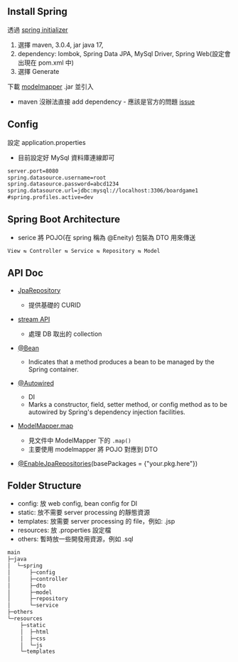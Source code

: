 

## Install Spring

透過 [spring initializer](安裝)
1. 選擇 maven, 3.0.4, jar java 17, 
2. dependency: lombok, Spring Data JPA, MySql Driver, Spring Web(設定會出現在 pom.xml 中)
3. 選擇 Generate

下載 [modelmapper](http://modelmapper.org/downloads/) .jar 並引入
* maven 沒辦法直接 add dependency - 應該是官方的問題 [issue](https://github.com/modelmapper/modelmapper/issues/684)


## Config

設定 application.properties
* 目前設定好 MySql 資料庫連線即可
```xml
server.port=8080
spring.datasource.username=root
spring.datasource.password=abcd1234
spring.datasource.url=jdbc:mysql://localhost:3306/boardgame1
#spring.profiles.active=dev
```

## Spring Boot Architecture

* serice 將 POJO(在 spring 稱為 @Eneity) 包裝為 DTO 用來傳送
```bash
View ⇆ Controller ⇆ Service ⇆ Repository ⇆ Model
```

## API Doc

* [JpaRepository](https://docs.spring.io/spring-data/jpa/docs/current/api/org/springframework/data/jpa/repository/JpaRepository.html)
    * 提供基礎的 CURID
* [stream API](https://docs.oracle.com/en/java/javase/17/docs/api/java.base/java/util/stream/package-summary.html)
    * 處理 DB 取出的 collection
* [@Bean](https://docs.spring.io/spring-framework/docs/current/javadoc-api/org/springframework/context/annotation/Bean.html)
    * Indicates that a method produces a bean to be managed by the Spring container.
* [@Autowired](https://docs.spring.io/spring-framework/docs/current/javadoc-api/org/springframework/beans/factory/annotation/Autowired.html)
    * DI
    * Marks a constructor, field, setter method, or config method as to be autowired by Spring's dependency injection facilities.
* [ModelMapper.map](https://modelmapper.org/javadoc/#map)
    * 見文件中 ModelMapper 下的 `.map()`
    * 主要使用 modelmapper 將 POJO 對應到 DTO

* [@EnableJpaRepositories](https://docs.spring.io/spring-data/jpa/docs/current/api/org/springframework/data/jpa/repository/config/EnableJpaRepositories.html)(basePackages = {"your.pkg.here"})

## Folder Structure

* config: 放 web config, bean config for DI
* static: 放不需要 server processing 的靜態資源
* templates: 放需要 server processing 的 file，例如: .jsp
* resources: 放 .properties 設定檔
* others: 暫時放一些開發用資源，例如 .sql
```bash
main
├─java
│  └─spring
│      ├─config
│      ├─controller
│      ├─dto
│      ├─model
│      ├─repository
│      └─service
├─others
└─resources
    ├─static
    │  ├─html
    │  ├─css
    │  └─js
    └─templates
```